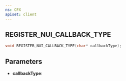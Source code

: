 ```yaml
---
ns: CFX
apiset: client
---
```

## REGISTER_NUI_CALLBACK_TYPE

```c
void REGISTER_NUI_CALLBACK_TYPE(char* callbackType);
```


## Parameters
* **callbackType**: 

